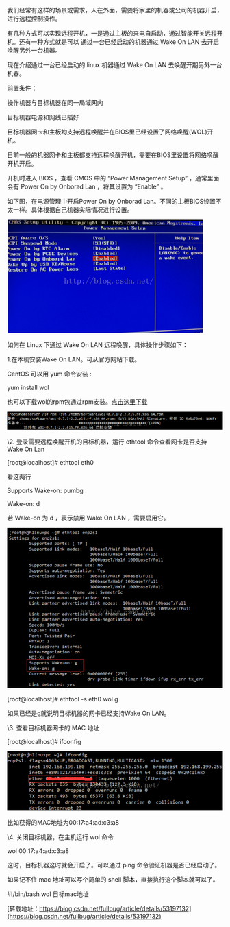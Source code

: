 
 我们经常有这样的场景或需求，人在外面，需要将家里的机器或公司的机器开启，进行远程控制操作。 

  有几种方式可以实现远程开机，一是通过主板的来电自启动，通过智能开关远程开机。还有一种方式就是可以  通过一台已经启动的机器通过  Wake On LAN  去开启唤醒另外一台机器。 

  现在介绍通过一台已经启动的  linux  机器通过  Wake On LAN  去唤醒开期另外一台机器。 

  前置条件： 

  操作机器与目标机器在同一局域网内 

  目标机器电源和网线已插好 

  目标机器网卡和主板均支持远程唤醒并在BIOS里已经设置了网络唤醒(WOL)开机。 

  目前一般的机器网卡和主板都支持远程唤醒开机，需要在BIOS里设置将网络唤醒开机开启。 

  开机时进入  BIOS  ，查看  CMOS  中的  “Power Management Setup”  ，通常里面会有  Power On by Onborad Lan  ，将其设置为  “Enable”  。 

  如下图，在电源管理中开启Power On by Onborad Lan。不同的主板BIOS设置不太一样。具体根据自己机器实际情况进行设置。 

  ![img](../img/Center)  


  如何在  Linux  下通过  Wake On LAN  远程唤醒，具体操作步骤如下： 

  1.在本机安装Wake On LAN。可从官方网站下载。  


  CentOS  可以用  yum  命令安装  : 

  yum install wol 

  也可以下载wol的rpm包通过rpm安装。[点击这里下载](http://download.csdn.net/detail/fullbug/9685403) 

  ![img](../img/2) 

  \2.  登录需要远程唤醒开机的目标机器，运行  ethtool  命令查看网卡是否支持  Wake On Lan 

  [root@localhost]# ethtool eth0 

  看这两行 

  Supports Wake-on: pumbg 

  Wake-on: d 

  若  Wake-on  为  d  ，表示禁用  Wake On LAN  ，需要启用它。 

  ![img](../img/3)


  [root@localhost]# ethtool -s eth0 wol g 

  如果已经是g就说明目标机器的网卡已经支持Wake On LAN。  


  \3.  查看目标机器网卡的  MAC  地址 

  [root@localhost]# ifconfig 

  ![img](../img/4)


  比如获得的MAC地址为00:17:a4:ad:c3:a8   

  \4.  关闭目标机器，在主机运行  wol  命令 

  wol 00:17:a4:ad:c3:a8   

  这时，目标机器这时就会开启了。可以通过  ping  命令验证机器是否已经启动了。 

  如果记不住  mac  地址可以写个简单的  shell  脚本，直接执行这个脚本就可以了。 

   

\#!/bin/bash
wol 目标mac地址

[转载地址：https://blog.csdn.net/fullbug/article/details/53197132](https://blog.csdn.net/fullbug/article/details/53197132)